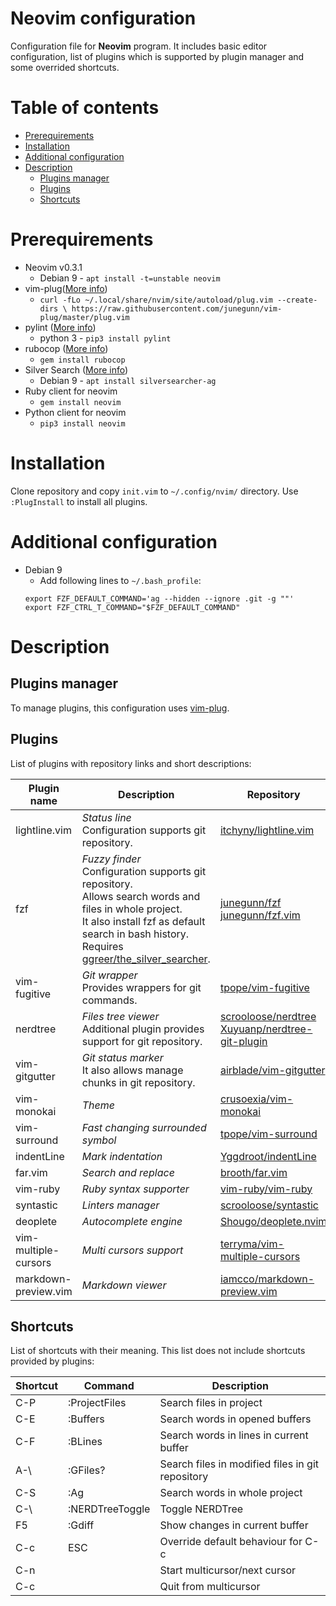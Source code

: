 # Neovim configuration

Configuration file for **Neovim** program. It includes basic editor configuration, list of plugins which is supported by plugin manager and some overrided shortcuts.

# Table of contents

* [Prerequirements](#prerequirements)
* [Installation](#installation)
* [Additional configuration](#additional-configuration)
* [Description](#description)
	* [Plugins manager](#plugins-manager)
	* [Plugins](#plugins)
	* [Shortcuts](#shortcuts)

# Prerequirements

* Neovim v0.3.1
	* Debian 9 - `apt install -t=unstable neovim`
* vim-plug([More info](https://github.com/junegunn/vim-plug))
  * `curl -fLo ~/.local/share/nvim/site/autoload/plug.vim --create-dirs \
    https://raw.githubusercontent.com/junegunn/vim-plug/master/plug.vim`
* pylint ([More info](https://www.pylint.org/))
  * python 3 - `pip3 install pylint`
* rubocop ([More info](https://github.com/rubocop-hq/rubocop))
	* `gem install rubocop`
* Silver Search ([More info](https://github.com/ggreer/the_silver_searcher))
	* Debian 9 - `apt install silversearcher-ag`
* Ruby client for neovim
  * `gem install neovim`
* Python client for neovim
  * `pip3 install neovim`

# Installation

Clone repository and copy `init.vim` to `~/.config/nvim/` directory.  Use `:PlugInstall` to install all plugins.

<h1 id="additional-configuration"> Additional configuration </h1>

* Debian 9
  * Add following lines to `~/.bash_profile`:
  ```
  export FZF_DEFAULT_COMMAND='ag --hidden --ignore .git -g ""'
  export FZF_CTRL_T_COMMAND="$FZF_DEFAULT_COMMAND"
  ```

# Description

<h2 id="plugins-manager">Plugins manager</h2>

To manage plugins, this configuration uses [vim-plug](https://github.com/junegunn/vim-plug).

## Plugins

List of plugins with repository links and short descriptions:

| Plugin name          | Description                                                                                                                                                                                                                                                                 | Repository                                                                                                                                        |
|----------------------|-----------------------------------------------------------------------------------------------------------------------------------------------------------------------------------------------------------------------------------------------------------------------------|---------------------------------------------------------------------------------------------------------------------------------------------------|
| lightline.vim        | _Status line_<br/> Configuration supports git repository.                                                                                                                                                                                                                   | [itchyny/lightline.vim](https://github.com/itchyny/lightline.vim)                                                                                 |
| fzf                  | _Fuzzy finder_<br/> Configuration supports git repository.<br />  Allows search words and files in whole project.<br/> It also install fzf as default search in bash history.<br /> Requires [ggreer/the_silver_searcher](https://github.com/ggreer/the_silver_searcher).   |  [junegunn/fzf](https://github.com/junegunn/fzf)<br/> [junegunn/fzf.vim](https://github.com/junegunn/fzf.vim)                                      |
| vim-fugitive         | _Git wrapper_<br/> Provides wrappers for git commands.                                                                                                                                                                                                                      | [tpope/vim-fugitive](https://github.com/tpope/vim-fugitive)                                                                                       |
| nerdtree             | _Files tree viewer_<br /> Additional plugin provides support for git repository.                                                                                                                                                                                            |  [scrooloose/nerdtree](https://github.com/scrooloose/nerdtree)<br/> [Xuyuanp/nerdtree-git-plugin](https://github.com/Xuyuanp/nerdtree-git-plugin) |
| vim-gitgutter        | _Git status marker_<br/> It also allows manage chunks in git repository.                                                                                                                                                                                                    | [airblade/vim-gitgutter](https://github.com/airblade/vim-gitgutter)                                                                               |
| vim-monokai          | _Theme_                                                                                                                                                                                                                                                                     | [crusoexia/vim-monokai](https://github.com/crusoexia/vim-monokai)                                                                                 |
| vim-surround         | _Fast changing surrounded symbol_                                                                                                                                                                                                                                           | [tpope/vim-surround](https://github.com/tpope/vim-surround)                                                                                       |
| indentLine           | _Mark indentation_                                                                                                                                                                                                                                                          | [Yggdroot/indentLine](https://github.com/Yggdroot/indentLine)                                                                                     |
| far.vim              | _Search and replace_                                                                                                                                                                                                                                                        | [brooth/far.vim](https://github.com/brooth/far.vim)                                                                                               |
| vim-ruby             | _Ruby syntax supporter_                                                                                                                                                                                                                                                     | [vim-ruby/vim-ruby](https://github.com/vim-ruby/vim-ruby)                                                                                         |
| syntastic            | _Linters manager_                                                                                                                                                                                                                                                           | [scrooloose/syntastic](https://github.com/scrooloose/syntastic)                                                                                   |
| deoplete             | _Autocomplete engine_                                                                                                                                                                                                                                                       | [Shougo/deoplete.nvim](https://github.com/Shougo/deoplete.nvim)                                                                                   |
| vim-multiple-cursors | _Multi cursors support_                                                                                                                                                                                                                                                     | [terryma/vim-multiple-cursors](https://github.com/terryma/vim-multiple-cursors)                                                                   |
| markdown-preview.vim | _Markdown viewer_                                                                                                                                                                                                                                                           | [iamcco/markdown-preview.vim](https://github.com/iamcco/markdown-preview.vim)                                                                     |

## Shortcuts

List of shortcuts with their meaning. This list does not include shortcuts provided by plugins:

| Shortcut | Command             | Description                                      |
|----------|---------------------|--------------------------------------------------|
| C-P      | :ProjectFiles<CR>   | Search files in project                          |
| C-E      | :Buffers<CR>        | Search words in opened buffers                   |
| C-F      | :BLines<CR>         | Search words in lines in current buffer          |
| A-\      | :GFiles?<CR>        | Search files in modified files in git repository |
| C-S      | :Ag<CR>             | Search words in whole project                    |
| C-\      | :NERDTreeToggle<CR> | Toggle NERDTree                                  |
| F5       | :Gdiff<CR>          | Show changes in current buffer                   |
| C-c      | ESC                 | Override default behaviour for C-c               |
| C-n      |                     | Start multicursor/next cursor                    |
| C-c      |                     | Quit from multicursor                            |

